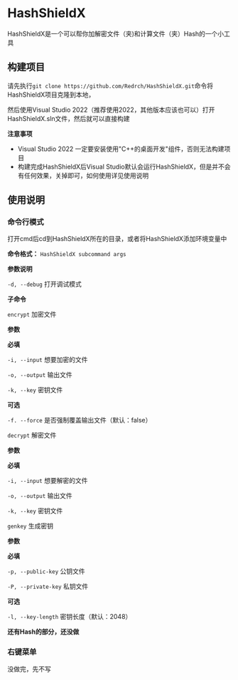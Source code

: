 # HashShieldX

HashShieldX是一个可以帮你加解密文件（夹)和计算文件（夹）Hash的一个小工具

## 构建项目

请先执行`git clone https://github.com/Redrch/HashShieldX.git`命令将HashShieldX项目克隆到本地，

然后使用Visual Studio 2022（推荐使用2022，其他版本应该也可以）打开HashShieldX.sln文件，然后就可以直接构建

**注意事项**

- Visual Studio 2022 一定要安装使用"C++的桌面开发"组件，否则无法构建项目
- 构建完成HashShieldX后Visual Studio默认会运行HashShieldX，但是并不会有任何效果，关掉即可，如何使用详见使用说明

## 使用说明

### 命令行模式

打开cmd后cd到HashShieldX所在的目录，或者将HashShieldX添加环境变量中

**命令格式：** `HashShieldX subcommand args`

**参数说明**

`-d, --debug` 打开调试模式

**子命令**

`encrypt` 加密文件

**参数**

**必填**

`-i, --input` 想要加密的文件

`-o, --output` 输出文件

`-k, --key` 密钥文件

**可选**

`-f. --force` 是否强制覆盖输出文件（默认：false）



`decrypt` 解密文件

**参数**

**必填**

`-i, --input` 想要解密的文件

`-o, --output` 输出文件

`-k, --key` 密钥文件



`genkey` 生成密钥

**参数**

**必填**

`-p, --public-key` 公钥文件

`-P, --private-key` 私钥文件

**可选**

`-l, --key-length` 密钥长度（默认：2048）

**还有Hash的部分，还没做**

### 右键菜单

没做完，先不写

